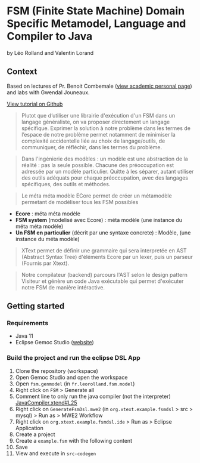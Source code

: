 # FSM (Finite State Machine) Domain Specific Metamodel, Language and Compiler to Java
by Léo Rolland and Valentin Lorand

## Context

Based on lectures of Pr. Benoit Combemale ([view academic personal page](https://people.irisa.fr/Benoit.Combemale)) and labs with Gwendal Jouneaux.

[View tutorial on Github](https://github.com/selabs-ur1/dsl)

> Plutot que d’utiliser une librairie d'exécution d'un FSM dans un langage généraliste, on va proposer directement un langage spécifique. Exprimer la solution à notre problème dans les termes de l’espace de notre problème permet notamment de minimiser la complexité accidentelle liée au choix de langage/outils, de communiquer, de réfléchir, dans les termes du problème.

> Dans l'ingénierie des modèles : un modèle est une abstraction de la réalité : pas la seule possible. Chacune des préoccupation est adressée par un modèle particulier. Quitte à les séparer, autant utiliser des outils adéquats pour chaque préoccupation, avec des langages spécifiques, des outils et méthodes. 

> Le méta méta modèle ECore permet de créer un métamodèle permetant de modéliser tous les FSM possibles

- **Ecore** : méta méta modèle
- **FSM system** (modelisé avec Ecore) : méta modèle (une instance du méta méta modèle)
- **Un FSM en particulier** (décrit par une syntaxe concrete) : Modèle, (une instance du méta modèle)

> XText permet de définir une grammaire qui sera interpretée en AST (Abstract Syntax Tree) d'éléments Ecore par un lexer, puis un parseur (Fournis par Xtext).

> Notre compilateur (backend) parcours l'AST selon le design pattern Visiteur et génère un code Java exécutable qui permet d'exécuter notre FSM de manière intéractive.


## Getting started

### Requirements
- Java 11
- Eclipse Gemoc Studio ([website](https://gemoc.org/studio)) 

### Build the project and run the eclipse DSL App
1. Clone the repository (workspace)
2. Open Gemoc Studio and open the workspace
3. Open `fsm.genmodel` (in `fr.leorolland.fsm.model`) 
4. Right click on `FSM` > Generate all
5. Comment line to only run the java compiler (not the interpreter) [JavaCompiler.xtend#L25](org.xtext.example.fsmdsl/src/org/xtext/example/mydsl/generator/FsmDslGenerator.xtend#L25)
6. Right click on `GenerateFsmDsl.mwe2` (in `org.xtext.example.fsmdsl` > src > mysql) > Run as > MWE2 Workflow
7. Right click on `org.xtext.example.fsmdsl.ide` > Run as > Eclipse Application
8. Create a project 
9. Create a `example.fsm` with the following content
10. Save
11. View and execute in `src-codegen`